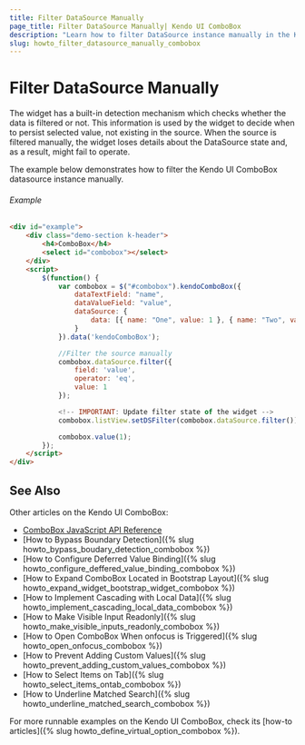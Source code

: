 ```yaml
---
title: Filter DataSource Manually
page_title: Filter DataSource Manually| Kendo UI ComboBox
description: "Learn how to filter DataSource instance manually in the Kendo UI ComboBox widget."
slug: howto_filter_datasource_manually_combobox
---
```


# Filter DataSource Manually

The widget has a built-in detection mechanism which checks whether the data is filtered or not. This information is used by the widget to decide when to persist selected value, not existing in the source. When the source is filtered manually, the widget loses details about the DataSource state and, as a result, might fail to operate.

The example below demonstrates how to filter the Kendo UI ComboBox datasource instance manually.

###### Example

```html
<div id="example">
    <div class="demo-section k-header">
        <h4>ComboBox</h4>
        <select id="combobox"></select>
    </div>
    <script>
        $(function() {
            var combobox = $("#combobox").kendoComboBox({
                dataTextField: "name",
                dataValueField: "value",
                dataSource: {
                    data: [{ name: "One", value: 1 }, { name: "Two", value: 2 }]
                }
            }).data('kendoComboBox');

            //Filter the source manually
            combobox.dataSource.filter({
                field: 'value',
                operator: 'eq',
                value: 1
            });

            <!-- IMPORTANT: Update filter state of the widget -->
            combobox.listView.setDSFilter(combobox.dataSource.filter());

            combobox.value(1);
        });
    </script>
</div>
```

## See Also

Other articles on the Kendo UI ComboBox:

* [ComboBox JavaScript API Reference](/api/javascript/ui/combobox)
* [How to Bypass Boundary Detection]({% slug howto_bypass_boudary_detection_combobox %})
* [How to Configure Deferred Value Binding]({% slug howto_configure_deffered_value_binding_combobox %})
* [How to Expand ComboBox Located in Bootstrap Layout]({% slug howto_expand_widget_bootstrap_widget_combobox %})
* [How to Implement Cascading with Local Data]({% slug howto_implement_cascading_local_data_combobox %})
* [How to Make Visible Input Readonly]({% slug howto_make_visible_inputs_readonly_combobox %})
* [How to Open ComboBox When onfocus is Triggered]({% slug howto_open_onfocus_combobox %})
* [How to Prevent Adding Custom Values]({% slug howto_prevent_adding_custom_values_combobox %})
* [How to Select Items on Tab]({% slug howto_select_items_ontab_combobox %})
* [How to Underline Matched Search]({% slug howto_underline_matched_search_combobox %})

For more runnable examples on the Kendo UI ComboBox, check its [how-to articles]({% slug howto_define_virtual_option_combobox %}).
